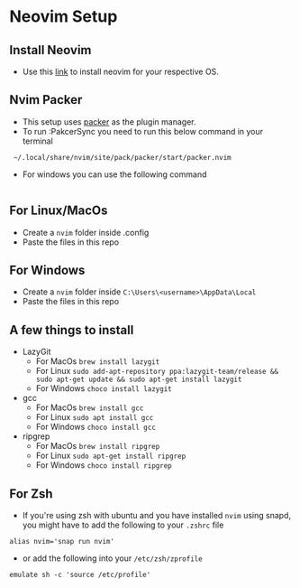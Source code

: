 # Neovim Setup

## Install Neovim
- Use this [link](https://github.com/neovim/neovim/wiki/Installing-Neovim) to install neovim for your respective OS.

## Nvim Packer
- This setup uses [packer](https://github.com/wbthomason/packer.nvim) as the plugin manager.
- To run :PakcerSync you need to run this below command in your terminal
```git clone --depth 1 https://github.com/wbthomason/packer.nvim\
 ~/.local/share/nvim/site/pack/packer/start/packer.nvim
```
- For windows you can use the following command
```git clone https://github.com/wbthomason/packer.nvim "$env:LOCALAPPDATA\nvim-data\site\pack\packer\start\packer.nvim"
```

## For Linux/MacOs
- Create a `nvim` folder inside .config
- Paste the files in this repo

## For Windows
- Create a `nvim` folder inside `C:\Users\<username>\AppData\Local`
- Paste the files in this repo

## A few things to install
- LazyGit
   - For MacOs `brew install lazygit`
   - For Linux `sudo add-apt-repository ppa:lazygit-team/release && sudo apt-get update && sudo apt-get install lazygit`
   - For Windows `choco install lazygit`
- gcc 
   - For MacOs `brew install gcc`
   - For Linux `sudo apt install gcc`
   - For Windows `choco install gcc`
- ripgrep
    - For MacOs `brew install ripgrep`
    - For Linux `sudo apt-get install ripgrep`
    - For Windows `choco install ripgrep`
## For Zsh
- If you're using zsh with ubuntu and you have installed `nvim` using snapd, you might have to add the following to your `.zshrc` file
```
alias nvim='snap run nvim'
```
- or add the following into your `/etc/zsh/zprofile`
```
emulate sh -c 'source /etc/profile'
```
